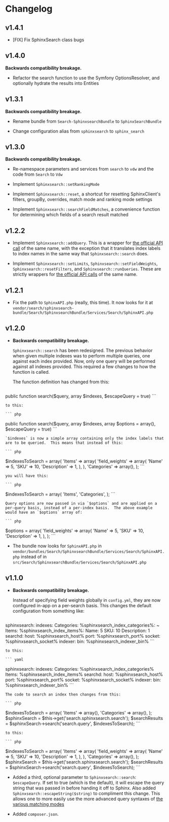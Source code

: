 Changelog
=========

v1.4.1
------
* [FIX] Fix SphinxSearch class bugs

v1.4.0
------

**Backwards compatibility breakage.**

* Refactor the search function to use the Symfony OptionsResolver, and optionally hydrate the results into Entities

v1.3.1
------

**Backwards compatibility breakage.**

* Rename bundle from `Search-SphinxsearchBundle` to `SphinxSearchBundle`

* Change configuration alias from `sphinxsearch` to `sphinx_search`

v1.3.0
------

**Backwards compatibility breakage.**

* Re-namespace parameters and services from `search` to `vdw` and the code from `Search` to `Vdw`

* Implement `Sphinxsearch::setRankingMode`

* Implement `Sphinxsearch::reset`, a shortcut for resetting SphinxClient's filters, groupBy, overrides, match mode and ranking mode settings

* Implement `Sphinxsearch::searchFieldMatches`, a convenience function for determining which fields of a search result matched

v1.2.2
------

* Implement `Sphinxsearch::addQuery`.  This is a wrapper for [the official API call](http://sphinxsearch.com/docs/current.html#api-reference) of the same name, with the exception that it translates index labels to index names in the same way that `Sphinxsearch::search` does.

* Implement `Sphinxsearch::setLimits`, `Sphinxsearch::setFieldWeights`, `Sphinxsearch::resetFilters`, and `Sphinxsearch::runQueries`.  These are strictly wrappers for [the official API calls](http://sphinxsearch.com/docs/current.html#api-reference) of the same name.

v1.2.1
------

* Fix the path to `SphinxAPI.php` (really, this time).  It now looks for it at `vendor/search/sphinxsearch-bundle/Search/SphinxsearchBundle/Services/Search/SphinxAPI.php`

v1.2.0
------

* **Backwards compatibility breakage.**

    `Sphinxsearch::search` has been redesigned.  The previous behavior when given multiple indexes was to perform multiple queries, one against each index provided.  Now, only one query will be performed against all indexes provided.  This required a few changes to how the function is called.

    The function definition has changed from this:

    ``` php
public function search($query, array $indexes, $escapeQuery = true)
    ```

    to this:

    ``` php
public function search($query, array $indexes, array $options = array(), $escapeQuery = true)
    ```

    `$indexes` is now a simple array containing only the index labels that are to be queried.  This means that instead of this:

    ``` php
$indexesToSearch = array(
  'Items' => array(
    'field_weights' => array(
      'Name' => 5,
      'SKU' => 10,
      'Description' => 1,
    ),
  ),
  'Categories' => array(),
);
    ```

    you will have this:

    ``` php
$indexesToSearch = array(
  'Items',
  'Categories',
);
    ```

    Query options are now passed in via `$options` and are applied on a per-query basis, instead of a per-index basis.  The above example would have an `$options` array of:

    ``` php
$options = array(
  'field_weights' => array(
    'Name' => 5,
    'SKU' => 10,
    'Description' => 1,
  ),
);
    ```

* The bundle now looks for `SphinxAPI.php` in `vendor/bundles/Search/SphinxsearchBundle/Services/Search/SphinxAPI.php` instead of in `src/Search/SphinxsearchBundle/Services/Search/SphinxAPI.php`

v1.1.0
------

* **Backwards compatibility breakage.**

    Instead of specifying field weights globally in `config.yml`, they are now configured in-app on a per-search basis.  This changes the default configuration from something like:

    ``` yaml
sphinxsearch:
    indexes:
        Categories:
            %sphinxsearch_index_categories%: ~
        Items:
            %sphinxsearch_index_items%:
                Name:        5
                SKU:         10
                Description: 1
    searchd:
        host:   %sphinxsearch_host%
        port:   %sphinxsearch_port%
        socket: %sphinxsearch_socket%
    indexer:
        bin:    %sphinxsearch_indexer_bin%
    ```

    to this:

    ``` yaml
sphinxsearch:
    indexes:
        Categories: %sphinxsearch_index_categories%
        Items:      %sphinxsearch_index_items%
    searchd:
        host:   %sphinxsearch_host%
        port:   %sphinxsearch_port%
        socket: %sphinxsearch_socket%
    indexer:
        bin:    %sphinxsearch_indexer_bin%
    ```

    The code to search an index then changes from this:

    ``` php
$indexesToSearch = array(
  'Items' => array(),
  'Categories' => array(),
);
$sphinxSearch = $this->get('search.sphinxsearch.search');
$searchResults = $sphinxSearch->search('search.query', $indexesToSearch);
    ```

    to this:

    ``` php
$indexesToSearch = array(
  'Items' => array(
    'field_weights' => array(
      'Name' => 5,
      'SKU' => 10,
      'Description' => 1,
    ),
  ),
  'Categories' => array(),
);
$sphinxSearch = $this->get('search.sphinxsearch.search');
$searchResults = $sphinxSearch->search('search.query', $indexesToSearch);
    ```

* Added a third, optional parameter to `Sphinxsearch::search`: `$escapeQuery`.  If set to true (which is the default), it will escape the query string that was passed in before handing it off to Sphinx.  Also added `Sphinxsearch::escapeString($string)` to compliment this change.  This allows one to more easily use the more advanced query syntaxes of [the various matching modes](http://sphinxsearch.com/docs/current.html#matching-modes)

* Added `composer.json`.
